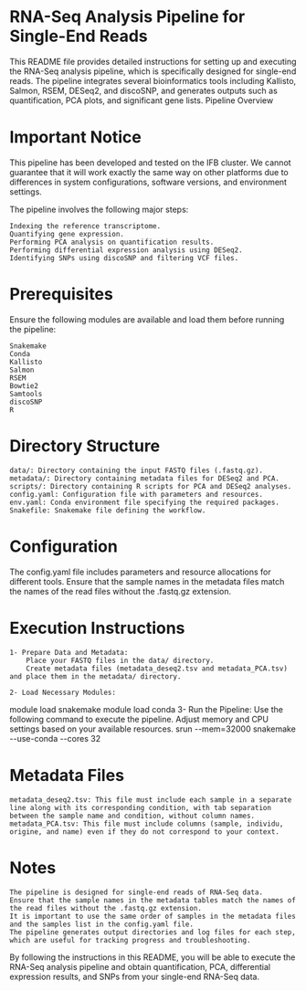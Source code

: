 # RNA-Seq Analysis Pipeline for Single-End Reads

This README file provides detailed instructions for setting up and executing the RNA-Seq analysis pipeline, which is specifically designed for single-end reads. The pipeline integrates several bioinformatics tools including Kallisto, Salmon, RSEM, DESeq2, and discoSNP, and generates outputs such as quantification, PCA plots, and significant gene lists.
Pipeline Overview
# Important Notice

This pipeline has been developed and tested on the IFB cluster. We cannot guarantee that it will work exactly the same way on other platforms due to differences in system configurations, software versions, and environment settings.

The pipeline involves the following major steps:

    Indexing the reference transcriptome.
    Quantifying gene expression.
    Performing PCA analysis on quantification results.
    Performing differential expression analysis using DESeq2.
    Identifying SNPs using discoSNP and filtering VCF files.

# Prerequisites

Ensure the following modules are available and load them before running the pipeline:

    Snakemake
    Conda
    Kallisto
    Salmon
    RSEM
    Bowtie2
    Samtools
    discoSNP
    R

# Directory Structure

    data/: Directory containing the input FASTQ files (.fastq.gz).
    metadata/: Directory containing metadata files for DESeq2 and PCA.
    scripts/: Directory containing R scripts for PCA and DESeq2 analyses.
    config.yaml: Configuration file with parameters and resources.
    env.yaml: Conda environment file specifying the required packages.
    Snakefile: Snakemake file defining the workflow.

# Configuration

The config.yaml file includes parameters and resource allocations for different tools. Ensure that the sample names in the metadata files match the names of the read files without the .fastq.gz extension.
# Execution Instructions

    1- Prepare Data and Metadata:
        Place your FASTQ files in the data/ directory.
        Create metadata files (metadata_deseq2.tsv and metadata_PCA.tsv) and place them in the metadata/ directory.

    2- Load Necessary Modules:
module load snakemake
module load conda
    3- Run the Pipeline:
Use the following command to execute the pipeline. Adjust memory and CPU settings based on your available resources.
srun --mem=32000 snakemake --use-conda --cores 32
# Metadata Files

    metadata_deseq2.tsv: This file must include each sample in a separate line along with its corresponding condition, with tab separation between the sample name and condition, without column names.
    metadata_PCA.tsv: This file must include columns (sample, individu, origine, and name) even if they do not correspond to your context.

# Notes

    The pipeline is designed for single-end reads of RNA-Seq data.
    Ensure that the sample names in the metadata tables match the names of the read files without the .fastq.gz extension.
    It is important to use the same order of samples in the metadata files and the samples list in the config.yaml file.
    The pipeline generates output directories and log files for each step, which are useful for tracking progress and troubleshooting.

By following the instructions in this README, you will be able to execute the RNA-Seq analysis pipeline and obtain quantification, PCA, differential expression results, and SNPs from your single-end RNA-Seq data.
